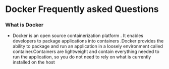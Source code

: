 # Docker Frequently asked Questions

### What is Docker

- Docker is an open source containerization platform . It enables developers to package applications into containers .Docker provides the ability to package and run an application in a loosely environment called container.Containers are lightweight and contain everything needed to run the application, so you do not need to rely on what is currently installed on the host

